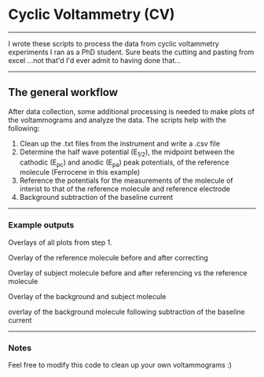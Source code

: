 # Cyclic Voltammetry (CV)

---

I wrote these scripts to process the data from cyclic voltammetry experiments I ran as a PhD student. Sure beats the cutting and pasting from excel ...not that'd I'd ever admit to having done that...

---

## The general workflow

After data collection, some additional processing is needed to make plots of the voltammograms and analyze the data. The scripts help with the following:

1. Clean up the .txt files from the instrument and write a .csv file
2. Determine the half wave potential (E<sub>1/2</sub>), the midpoint between the cathodic (E<sub>pc</sub>) and anodic (E<sub>pa</sub>) peak potentials, of the reference molecule (Ferrocene in this example)
3. Reference the potentials for the measurements of the molecule of interist to that of the reference molecule and reference electrode
4. Background subtraction of the baseline current

---

### Example outputs

Overlays of all plots from step 1.

Overlay of the reference molecule before and after correcting

Overlay of subject molecule before and after referencing vs the reference molecule

Overlay of the background and subject molecule

overlay of the background molecule following subtraction of the baseline current

---
### Notes

Feel free to modify this code to clean up your own voltammograms :)
